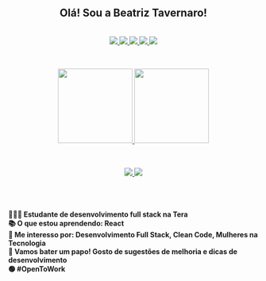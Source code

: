 <div align="center">
    <h2> Olá! Sou a Beatriz Tavernaro! </h2>
</div><br>


<div align="center">
    <a href="https://github.com/beatavernaro">
        <img src="https://img.shields.io/badge/HTML5-E34F26?style=for-the-badge&logo=html5&logoColor=white" />
        <img src="https://img.shields.io/badge/CSS3-1572B6?style=for-the-badge&logo=css3&logoColor=white" />
        <img src="https://img.shields.io/badge/JavaScript-F7DF1E?style=for-the-badge&logo=javascript&logoColor=black" />
        <img src="https://img.shields.io/badge/Bootstrap-563D7C?style=for-the-badge&logo=bootstrap&logoColor=white" />
        <img src="https://img.shields.io/badge/Python-14354C?style=for-the-badge&logo=python&logoColor=white" />
    </a>
</div>

##
<br>
<div align="center">
    <a href="https://github.com/beatavernaro">
        <img height="150em"
            src="https://github-readme-stats.vercel.app/api?username=beatavernaro&show_icons=true&theme=dracula&include_all_commits=true&count_private=true" />
        <img height="150em"
            src="https://github-readme-stats.vercel.app/api/top-langs/?username=beatavernaro&layout=compact&langs_count=7&theme=dracula" />
    </a>
</div>

##

<br>
<div align="center">
    <a href="mailto:betavernaro.dev@gmail.com"> <img
            src="https://img.shields.io/badge/Gmail-D14836?style=for-the-badge&logo=gmail&logoColor=white" /> </a>
    <a href="https://www.linkedin.com/in/beatriz-tavernaro-544a69220/" target="_blank"> <img
            src="https://img.shields.io/badge/LinkedIn-0077B5?style=for-the-badge&logo=linkedin&logoColor=white" /> </a>
</div>

##
<br>

<h4>
👩🏼‍🎓  Estudante de desenvolvimento full stack na Tera <br>
📚  O que estou aprendendo: React <br>
💭  Me interesso por: Desenvolvimento Full Stack, Clean Code, Mulheres na Tecnologia <br>
🥂  Vamos bater um papo! Gosto de sugestões de melhoria e dicas de desenvolvimento <br>
🟢  #OpenToWork
</h4>

<br>
